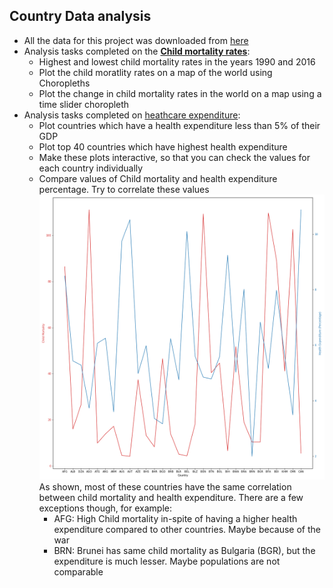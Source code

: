 ## Country Data analysis
* All the data for this project was downloaded from [here](https://ourworldindata.org/health-meta) 
* Analysis tasks completed on the **[Child mortality rates](https://github.com/abhijeetknayak/Utilities/blob/master/Data-Science/Country-Data/child_mortality_analysis.ipynb)**:
  * Highest and lowest child mortality rates in the years 1990 and 2016
  * Plot the child moratlity rates on a map of the world using Choropleths
  * Plot the change in child mortality rates in the world on a map using a time slider choropleth
* Analysis tasks completed on [heathcare expenditure](https://github.com/abhijeetknayak/Utilities/blob/master/Data-Science/Country-Data/health-expenditure.ipynb):
  * Plot countries which have a health expenditure less than 5% of their GDP
  * Plot top 40 countries which have highest health expenditure
  * Make these plots interactive, so that you can check the values for each country individually
  * Compare values of Child mortality and health expenditure percentage. Try to correlate these values
  <img src="https://github.com/abhijeetknayak/Utilities/blob/master/Data-Science/Country-Data/health_expenditure-vs-Child_mortality.png" /> <br>
  As shown, most of these countries have the same correlation between child mortality and health expenditure. There are a few exceptions though, for example:
    *  AFG: High Child mortality in-spite of having a higher health expenditure compared to other countries. Maybe because of the war
    * BRN: Brunei has same child mortality as Bulgaria (BGR), but the expenditure is much lesser. Maybe populations are not comparable
